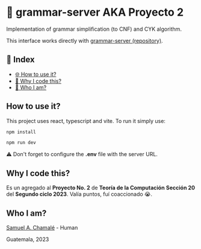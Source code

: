 # 🚀 grammar-server AKA Proyecto 2

Implementation of grammar simplification (to CNF) and CYK algorithm.

This interface works directly with [grammar-server (repository)](https://github.com/chamale-rac/grammar-server).

## 📑 Index

- [🌐 How to use it?](#how-to-use-it)
- [🤔 Why I code this?](#why-i-code-this)
- [🧐 Who I am?](#who-i-am)

## How to use it?

This project uses react, typescript and vite. To run it simply use:

```bash
npm install
```

```bash
npm run dev
```

⚠️ Don't forget to configure the **.env** file with the server URL.

## Why I code this?

Es un agregado al **Proyecto No. 2** de **Teoría de la Computación** **Sección 20** del **Segundo ciclo 2023**. Valía puntos, fuí coaccionado 😭.

## Who I am?

[Samuel A. Chamalé](https://github.com/chamale-rac) - Human

Guatemala, 2023
